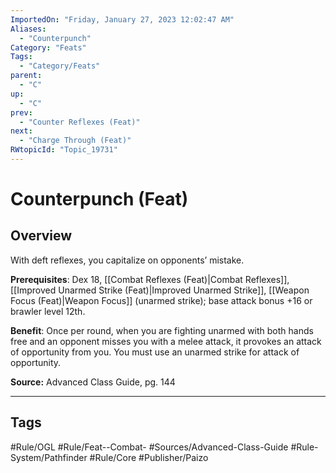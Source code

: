 ```yaml
---
ImportedOn: "Friday, January 27, 2023 12:02:47 AM"
Aliases:
  - "Counterpunch"
Category: "Feats"
Tags:
  - "Category/Feats"
parent:
  - "C"
up:
  - "C"
prev:
  - "Counter Reflexes (Feat)"
next:
  - "Charge Through (Feat)"
RWtopicId: "Topic_19731"
---
```

# Counterpunch (Feat)
## Overview
With deft reflexes, you capitalize on opponents’ mistake.

**Prerequisites**: Dex 18, [[Combat Reflexes (Feat)|Combat Reflexes]], [[Improved Unarmed Strike (Feat)|Improved Unarmed Strike]], [[Weapon Focus (Feat)|Weapon Focus]] (unarmed strike); base attack bonus +16 or brawler level 12th.

**Benefit**: Once per round, when you are fighting unarmed with both hands free and an opponent misses you with a melee attack, it provokes an attack of opportunity from you. You must use an unarmed strike for attack of opportunity.

**Source:** Advanced Class Guide, pg. 144


---
## Tags
#Rule/OGL #Rule/Feat--Combat- #Sources/Advanced-Class-Guide #Rule-System/Pathfinder #Rule/Core #Publisher/Paizo

